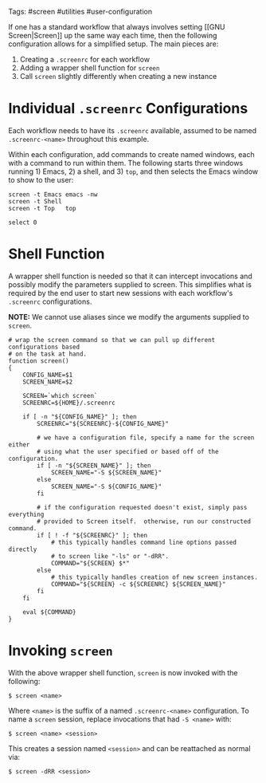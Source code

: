 Tags: #screen #utilities #user-configuration 

If one has a standard workflow that always involves setting [[GNU Screen|Screen]] up the same way each time, then the following configuration allows for a simplified setup. The main pieces are:

1.  Creating a `.screenrc` for each workflow
2.  Adding a wrapper shell function for `screen`
3.  Call `screen` slightly differently when creating a new instance

# Individual `.screenrc` Configurations
Each workflow needs to have its `.screenrc` available, assumed to be named `.screenrc-<name>` throughout this example.

Within each configuration, add commands to create named windows, each with a command to run within them. The following starts three windows running 1) Emacs, 2) a shell, and 3) `top`, and then selects the Emacs window to show to the user:

```
screen -t Emacs emacs -nw
screen -t Shell
screen -t Top   top

select 0
```

# Shell Function
A wrapper shell function is needed so that it can intercept invocations and possibly modify the parameters supplied to screen. This simplifies what is required by the end user to start new sessions with each workflow's `.screenrc` configurations.

**NOTE:** We cannot use aliases since we modify the arguments supplied to `screen`.

```shell
# wrap the screen command so that we can pull up different configurations based
# on the task at hand.
function screen()
{
    CONFIG_NAME=$1
    SCREEN_NAME=$2

    SCREEN=`which screen`
    SCREENRC=${HOME}/.screenrc

    if [ -n "${CONFIG_NAME}" ]; then
        SCREENRC="${SCREENRC}-${CONFIG_NAME}"

        # we have a configuration file, specify a name for the screen either
        # using what the user specified or based off of the configuration.
        if [ -n "${SCREEN_NAME}" ]; then
            SCREEN_NAME="-S ${SCREEN_NAME}"
        else
            SCREEN_NAME="-S ${CONFIG_NAME}"
        fi

        # if the configuration requested doesn't exist, simply pass everything
        # provided to Screen itself.  otherwise, run our constructed command.
        if [ ! -f "${SCREENRC}" ]; then
            # this typically handles command line options passed directly
            # to screen like "-ls" or "-dRR".
            COMMAND="${SCREEN} $*"
        else
            # this typically handles creation of new screen instances.
            COMMAND="${SCREEN} -c ${SCREENRC} ${SCREEN_NAME}"
        fi
    fi

    eval ${COMMAND}
}
```

# Invoking `screen`
With the above wrapper shell function, `screen` is now invoked with the following:

```shell
$ screen <name>
```

Where `<name>` is the suffix of a named `.screenrc-<name>` configuration. To name a `screen` session, replace invocations that had `-S <name>` with:

```shell
$ screen <name> <session>
```

This creates a session named `<session>` and can be reattached as normal via:

```shell
$ screen -dRR <session>
```